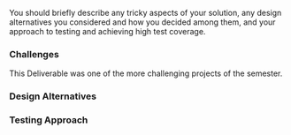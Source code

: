 You should briefly describe any tricky aspects of your solution, any design alternatives you
considered and how you decided among them, and your approach to testing and achieving
high test coverage.

### Challenges
This Deliverable was one of the more challenging projects of the semester.  

### Design Alternatives


### Testing Approach